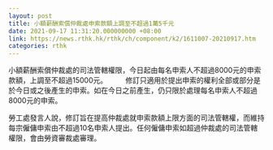 ```yaml
---
layout: post
title: 小額薪酬索償仲裁處申索款額上調至不超過1萬5千元
date: 2021-09-17 11:31:20.000000000 +08:00
link: https://news.rthk.hk/rthk/ch/component/k2/1611007-20210917.htm
categories: rthk
---
```


小額薪酬索償仲裁處的司法管轄權限，今日起由每名申索人不超過8000元的申索款額，上調至不超過15000元。
　　 
修訂只適用於提出申索的權利全部或部分是於今日或之後產生的申索。如在今日之前產生，仍只限於處理每名申索人不超過8000元的申索。

勞工處發言人說，修訂旨在提高仲裁處就申索款額上限方面的司法管轄權，而維持每宗僱傭申索由不超過10名申索人提出。任何僱傭申索如超過仲裁處的司法管轄權限，會由勞資審裁處審理。
